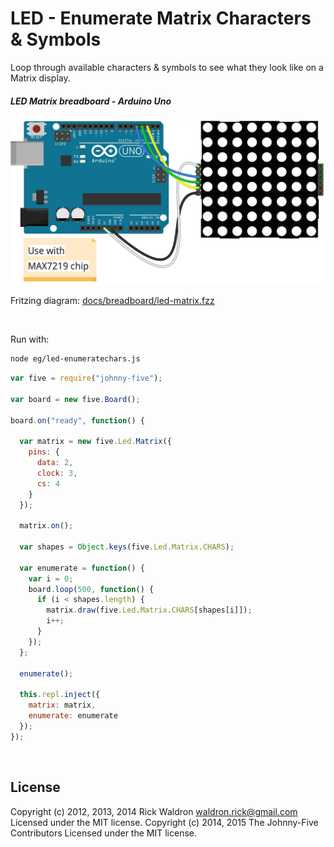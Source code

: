 <!--remove-start-->

# LED - Enumerate Matrix Characters & Symbols

<!--remove-end-->


Loop through available characters & symbols to see what they look like on a Matrix display.





##### LED Matrix breadboard - Arduino Uno



![docs/breadboard/led-matrix.png](breadboard/led-matrix.png)<br>

Fritzing diagram: [docs/breadboard/led-matrix.fzz](breadboard/led-matrix.fzz)

&nbsp;




Run with:
```bash
node eg/led-enumeratechars.js
```


```javascript
var five = require("johnny-five");

var board = new five.Board();

board.on("ready", function() {

  var matrix = new five.Led.Matrix({
    pins: {
      data: 2,
      clock: 3,
      cs: 4
    }
  });

  matrix.on();

  var shapes = Object.keys(five.Led.Matrix.CHARS);

  var enumerate = function() {
    var i = 0;
    board.loop(500, function() {
      if (i < shapes.length) {
        matrix.draw(five.Led.Matrix.CHARS[shapes[i]]);
        i++;
      }
    });
  };

  enumerate();

  this.repl.inject({
    matrix: matrix,
    enumerate: enumerate
  });
});

```








&nbsp;

<!--remove-start-->

## License
Copyright (c) 2012, 2013, 2014 Rick Waldron <waldron.rick@gmail.com>
Licensed under the MIT license.
Copyright (c) 2014, 2015 The Johnny-Five Contributors
Licensed under the MIT license.

<!--remove-end-->
